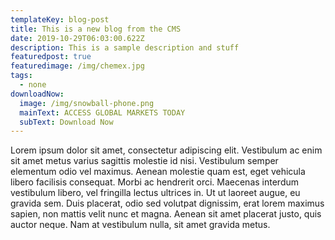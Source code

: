 ```yaml
---
templateKey: blog-post
title: This is a new blog from the CMS
date: 2019-10-29T06:03:00.622Z
description: This is a sample description and stuff
featuredpost: true
featuredimage: /img/chemex.jpg
tags:
  - none
downloadNow:
  image: /img/snowball-phone.png
  mainText: ACCESS GLOBAL MARKETS TODAY
  subText: Download Now
---
```

Lorem ipsum dolor sit amet, consectetur adipiscing elit. Vestibulum ac enim sit amet metus varius sagittis molestie id nisi. Vestibulum semper elementum odio vel maximus. Aenean molestie quam est, eget vehicula libero facilisis consequat. Morbi ac hendrerit orci. Maecenas interdum vestibulum libero, vel fringilla lectus ultrices in. Ut ut laoreet augue, eu gravida sem. Duis placerat, odio sed volutpat dignissim, erat lorem maximus sapien, non mattis velit nunc et magna. Aenean sit amet placerat justo, quis auctor neque. Nam at vestibulum nulla, sit amet gravida metus.
